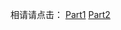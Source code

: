 相请请点击：
[Part1](http://just1n.net/2015/11/angular-minimal-login-with-token-by-aspnetwebapi-part1)
[Part2](http://just1n.net/2015/11/angular-minimal-login-with-token-by-aspnetwebapi-part2)